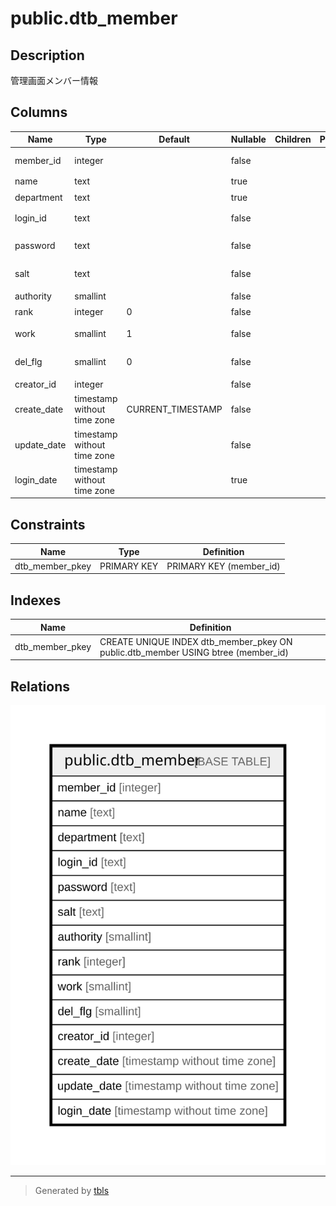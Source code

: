 # public.dtb_member

## Description

管理画面メンバー情報

## Columns

| Name | Type | Default | Nullable | Children | Parents | Comment |
| ---- | ---- | ------- | -------- | -------- | ------- | ------- |
| member_id | integer |  | false |  |  | メンバーID |
| name | text |  | true |  |  | 名前 |
| department | text |  | true |  |  | 部門 |
| login_id | text |  | false |  |  | ログインID |
| password | text |  | false |  |  | パスワード |
| salt | text |  | false |  |  | 暗号化付与文字列 |
| authority | smallint |  | false |  |  | 権限 |
| rank | integer | 0 | false |  |  | 表示順 |
| work | smallint | 1 | false |  |  | 稼動フラグ |
| del_flg | smallint | 0 | false |  |  | 削除フラグ |
| creator_id | integer |  | false |  |  | 作成者ID |
| create_date | timestamp without time zone | CURRENT_TIMESTAMP | false |  |  | 作成日時 |
| update_date | timestamp without time zone |  | false |  |  | 更新日付 |
| login_date | timestamp without time zone |  | true |  |  | 最終ログイン日時 |

## Constraints

| Name | Type | Definition |
| ---- | ---- | ---------- |
| dtb_member_pkey | PRIMARY KEY | PRIMARY KEY (member_id) |

## Indexes

| Name | Definition |
| ---- | ---------- |
| dtb_member_pkey | CREATE UNIQUE INDEX dtb_member_pkey ON public.dtb_member USING btree (member_id) |

## Relations

![er](public.dtb_member.svg)

---

> Generated by [tbls](https://github.com/k1LoW/tbls)
